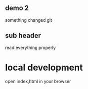 ## demo 2

something  changed git 


## sub header
read everything properly



# local development
open index,html in your browser 